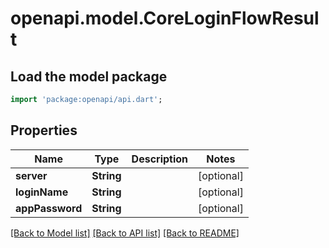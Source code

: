 # openapi.model.CoreLoginFlowResult

## Load the model package
```dart
import 'package:openapi/api.dart';
```

## Properties
Name | Type | Description | Notes
------------ | ------------- | ------------- | -------------
**server** | **String** |  | [optional] 
**loginName** | **String** |  | [optional] 
**appPassword** | **String** |  | [optional] 

[[Back to Model list]](../README.md#documentation-for-models) [[Back to API list]](../README.md#documentation-for-api-endpoints) [[Back to README]](../README.md)


